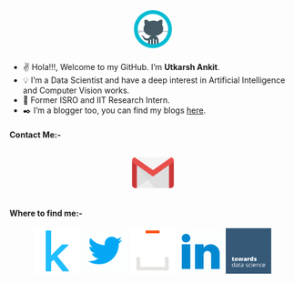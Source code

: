 <p align="center">
  <a href="https://github.com/utk-ink"><img src="./github.gif" height="80px" width="80px" alt="GitHub"></a>
</p>

- :v: Hola!!!, Welcome to my GitHub. I’m **Utkarsh Ankit**.
- :bulb: I’m a Data Scientist and have a deep interest in Artificial Intelligence and Computer Vision works.
- :rocket: Former ISRO and IIT Research Intern.
- :black_nib: I’m a blogger too, you can find my blogs [here](https://utkarsh-ankit.medium.com/).

<h4> Contact Me:- </h4>
<p align="center">
  <a href="mailto:utkarsh.ankit09@gmail.com"><img src="./gmail.gif" height="80px" width="80px" alt="Gmail" ></a>
</p> 

<h4> Where to find me:- </h4> 
<p align="center">
  <a href="https://www.kaggle.com/utkarshankit"><img src="./kaggle.png" height="80px" width="80px" alt="Kaggle"></a>
  <a href="https://twitter.com/UttsPutts"><img src="./twitter.gif" height="80px" width="80px" alt="Twitter"></a>
  <a href="https://stackoverflow.com/users/9935075/utkarsh-ankit"><img src="./stackoverflow.gif" height="80px" width="80px" alt="Stack Overflow"></a>
  <a href="https://www.linkedin.com/in/utkarsh-ankit-802171181/"><img src="./linkedin.gif" height="80px" width="80px" alt="LinkedIn"></a>
  <a href="https://utkarsh-ankit.medium.com/"><img src="./tds.png" height="80px" width="80px" alt="Towards Data Science"></a>
</p>

 <!---
utk-ink/utk-ink is a ✨ special ✨ repository because its `README.md` (this file) appears on your GitHub profile.
You can click the Preview link to take a look at your changes.
--->

